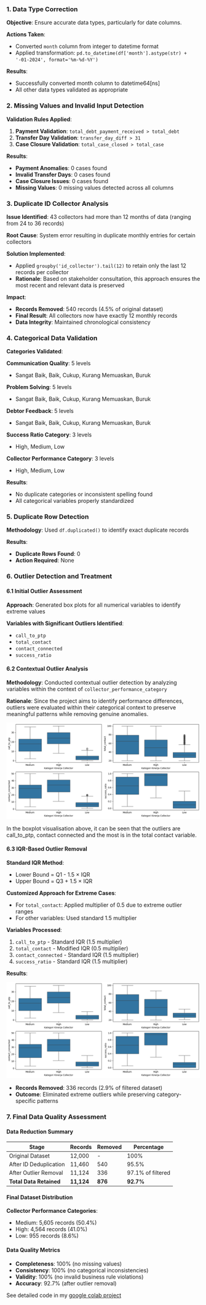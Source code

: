 ### 1. Data Type Correction

**Objective**: Ensure accurate data types, particularly for date columns.

**Actions Taken**:

- Converted `month` column from integer to datetime format
- Applied transformation: `pd.to_datetime(df['month'].astype(str) + '-01-2024', format='%m-%d-%Y')`

**Results**:

- Successfully converted month column to datetime64[ns]
- All other data types validated as appropriate

### 2. Missing Values and Invalid Input Detection

**Validation Rules Applied**:

1. **Payment Validation**: `total_debt_payment_received > total_debt`
2. **Transfer Day Validation**: `transfer_day_diff > 31`
3. **Case Closure Validation**: `total_case_closed > total_case`

**Results**:

- **Payment Anomalies**: 0 cases found
- **Invalid Transfer Days**: 0 cases found
- **Case Closure Issues**: 0 cases found
- **Missing Values**: 0 missing values detected across all columns

### 3. Duplicate ID Collector Analysis

**Issue Identified**: 43 collectors had more than 12 months of data (ranging from 24 to 36 records)

**Root Cause**: System error resulting in duplicate monthly entries for certain collectors

**Solution Implemented**:

- Applied `groupby('id_collector').tail(12)` to retain only the last 12 records per collector
- **Rationale**: Based on stakeholder consultation, this approach ensures the most recent and relevant data is preserved

**Impact**:

- **Records Removed**: 540 records (4.5% of original dataset)
- **Final Result**: All collectors now have exactly 12 monthly records
- **Data Integrity**: Maintained chronological consistency

### 4. Categorical Data Validation

**Categories Validated**:

**Communication Quality**: 5 levels

- Sangat Baik, Baik, Cukup, Kurang Memuaskan, Buruk

**Problem Solving**: 5 levels

- Sangat Baik, Baik, Cukup, Kurang Memuaskan, Buruk

**Debtor Feedback**: 5 levels

- Sangat Baik, Baik, Cukup, Kurang Memuaskan, Buruk

**Success Ratio Category**: 3 levels

- High, Medium, Low

**Collector Performance Category**: 3 levels

- High, Medium, Low

**Results**:

- No duplicate categories or inconsistent spelling found
- All categorical variables properly standardized

### 5. Duplicate Row Detection

**Methodology**: Used `df.duplicated()` to identify exact duplicate records

**Results**:

- **Duplicate Rows Found**: 0
- **Action Required**: None

### 6. Outlier Detection and Treatment

#### 6.1 Initial Outlier Assessment

**Approach**: Generated box plots for all numerical variables to identify extreme values

**Variables with Significant Outliers Identified**:

- `call_to_ptp`
- `total_contact`
- `contact_connected`
- `success_ratio`

#### 6.2 Contextual Outlier Analysis

**Methodology**: Conducted contextual outlier detection by analyzing variables within the context of `collector_performance_category`

**Rationale**: Since the project aims to identify performance differences, outliers were evaluated within their categorical context to preserve meaningful patterns while removing genuine anomalies.

![image alt](https://github.com/najeep24/debt-collector-performance-analysis/blob/e2307efe5e5e18d27a9352d9aa00a3dd0a18dff5/data/before-contextual-outlier.png)

In the boxplot visualisation above, it can be seen that the outliers are call_to_ptp, contact connected and the most is in the total contact variable. 

#### 6.3 IQR-Based Outlier Removal

**Standard IQR Method**:

- Lower Bound = Q1 - 1.5 × IQR
- Upper Bound = Q3 + 1.5 × IQR

**Customized Approach for Extreme Cases**:

- For `total_contact`: Applied multiplier of 0.5 due to extreme outlier ranges
- For other variables: Used standard 1.5 multiplier

**Variables Processed**:

1. `call_to_ptp` - Standard IQR (1.5 multiplier)
2. `total_contact` - Modified IQR (0.5 multiplier)
3. `contact_connected` - Standard IQR (1.5 multiplier)
4. `success_ratio` - Standard IQR (1.5 multiplier)

**Results**:

![image alt](https://github.com/najeep24/debt-collector-performance-analysis/blob/e2307efe5e5e18d27a9352d9aa00a3dd0a18dff5/data/after-contextual-outlier.png
)

- **Records Removed**: 336 records (2.9% of filtered dataset)
- **Outcome**: Eliminated extreme outliers while preserving category-specific patterns

### 7. Final Data Quality Assessment

#### Data Reduction Summary

|Stage|Records|Removed|Percentage|
|---|---|---|---|
|Original Dataset|12,000|-|100%|
|After ID Deduplication|11,460|540|95.5%|
|After Outlier Removal|11,124|336|97.1% of filtered|
|**Total Data Retained**|**11,124**|**876**|**92.7%**|

#### Final Dataset Distribution

**Collector Performance Categories**:

- Medium: 5,605 records (50.4%)
- High: 4,564 records (41.0%)
- Low: 955 records (8.6%)

#### Data Quality Metrics

- **Completeness**: 100% (no missing values)
- **Consistency**: 100% (no categorical inconsistencies)
- **Validity**: 100% (no invalid business rule violations)
- **Accuracy**: 92.7% (after outlier removal)

See detailed code in my [google colab project](https://colab.research.google.com/drive/1_flqHYiEWnCanOyWrpKaKtIsaLFpELhW?usp=sharing)
